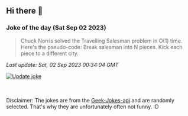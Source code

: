 ## Hi there 👋

### Joke of the day (Sat Sep 02 2023)
<!-- joke -->
>Chuck Norris solved the Travelling Salesman problem in O(1) time. Here's the pseudo-code: Break salesman into N pieces. Kick each piece to a different city.
<!-- /joke -->

*Last update: Sat, 02 Sep 2023 00:34:04 GMT*

[![Update joke](https://github.com/nclskfm/nclskfm/actions/workflows/joke.yml/badge.svg)](https://github.com/nclskfm/nclskfm/actions/workflows/joke.yml)

<br><br>
Disclaimer: The jokes are from the [Geek-Jokes-api](https://github.com/sameerkumar18/geek-joke-api) and are randomly selected. That's why they are unfortunately often not funny. :D
